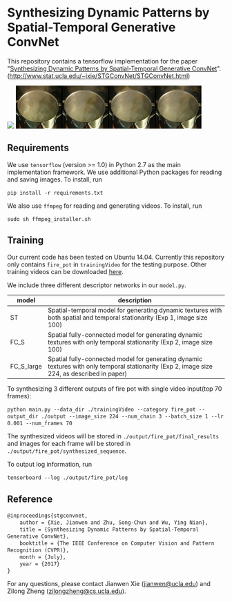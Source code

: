 # Synthesizing Dynamic Patterns by Spatial-Temporal Generative ConvNet
This repository contains a tensorflow implementation for the paper "[Synthesizing Dynamic Patterns by Spatial-Temporal Generative ConvNet](http://www.stat.ucla.edu/~jxie/STGConvNet/STGConvNet_file/doc/STGConvNet.pdf)".
(http://www.stat.ucla.edu/~jxie/STGConvNet/STGConvNet.html)

![](result/fire_pot.gif)
![](result/boiling_water.gif)

## Requirements

We use `tensorflow` (version >= 1.0) in Python 2.7 as the main implementation framework. We use additional Python
packages for reading and saving images. To install, run
```
pip install -r requirements.txt
```
We also use `ffmpeg` for reading and generating videos. To install, run
```
sudo sh ffmpeg_installer.sh
```

## Training
Our current code has been tested on Ubuntu 14.04. Currently this repository only contains `fire_pot` in `trainingVideo`
for the testing purpose. Other training videos can be downloaded [here](http://www.stat.ucla.edu/~jxie/STGConvNet/STGConvNet.html).

We include three different descriptor networks in our `model.py`.

| model      | description |
|------------| ----------------------------------------------------|
|     ST     | Spatial-temporal model for generating dynamic textures with both spatial and temporal stationarity (Exp 1, image size 100)|
|    FC_S    | Spatial fully-connected model for generating  dynamic textures with only temporal stationarity (Exp 2, image size 100) |
| FC_S_large | Spatial fully-connected model for generating  dynamic textures with only temporal stationarity (Exp 2, image size 224, as described in paper) |

To synthesizing 3 different outputs of fire pot with single video input(top 70 frames):
```
python main.py --data_dir ./trainingVideo --category fire_pot --output_dir ./output --image_size 224 --num_chain 3 --batch_size 1 --lr 0.001 --num_frames 70
```
The synthesized videos will be stored in `./output/fire_pot/final_results` and images for each frame will be stored in
`./output/fire_pot/synthesized_sequence`.

To output log information, run
```
tensorboard --log ./output/fire_pot/log
```

## Reference

    @inproceedings{stgconvnet,
        author = {Xie, Jianwen and Zhu, Song-Chun and Wu, Ying Nian},
        title = {Synthesizing Dynamic Patterns by Spatial-Temporal Generative ConvNet},
        booktitle = {The IEEE Conference on Computer Vision and Pattern Recognition (CVPR)},
        month = {July},
        year = {2017}
    } 

For any questions, please contact Jianwen Xie (jianwen@ucla.edu) and Zilong Zheng (zilongzheng@cs.ucla.edu).
